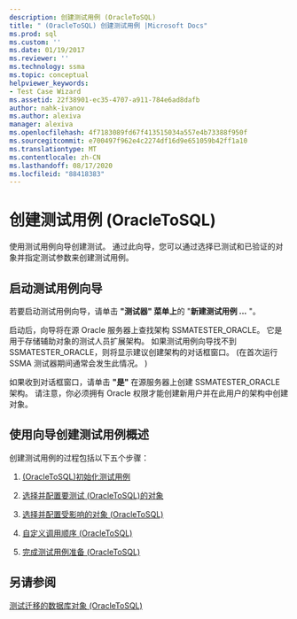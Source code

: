```yaml
---
description: 创建测试用例 (OracleToSQL)
title: " (OracleToSQL) 创建测试用例 |Microsoft Docs"
ms.prod: sql
ms.custom: ''
ms.date: 01/19/2017
ms.reviewer: ''
ms.technology: ssma
ms.topic: conceptual
helpviewer_keywords:
- Test Case Wizard
ms.assetid: 22f38901-ec35-4707-a911-784e6ad8dafb
author: nahk-ivanov
ms.author: alexiva
manager: alexiva
ms.openlocfilehash: 4f7183089fd67f413515034a557e4b73388f950f
ms.sourcegitcommit: e700497f962e4c2274df16d9e651059b42ff1a10
ms.translationtype: MT
ms.contentlocale: zh-CN
ms.lasthandoff: 08/17/2020
ms.locfileid: "88418383"
---
```

# <a name="creating-test-cases-oracletosql"></a>创建测试用例 (OracleToSQL)
使用测试用例向导创建测试。 通过此向导，您可以通过选择已测试和已验证的对象并指定测试参数来创建测试用例。  
  
## <a name="starting-the-test-case-wizard"></a>启动测试用例向导  
若要启动测试用例向导，请单击 **"测试器" 菜单上**的 "**新建测试用例 ...** "。  
  
启动后，向导将在源 Oracle 服务器上查找架构 SSMATESTER_ORACLE。 它是用于存储辅助对象的测试人员扩展架构。 如果测试用例向导找不到 SSMATESTER_ORACLE，则将显示建议创建架构的对话框窗口。  (在首次运行 SSMA 测试器期间通常会发生此情况。 )   
  
如果收到对话框窗口，请单击 **"是"** 在源服务器上创建 SSMATESTER_ORACLE 架构。 请注意，你必须拥有 Oracle 权限才能创建新用户并在此用户的架构中创建对象。  
  
## <a name="overview-of-creating-test-cases-using-the-wizard"></a>使用向导创建测试用例概述  
创建测试用例的过程包括以下五个步骤：  
  
1.  [&#40;OracleToSQL&#41;初始化测试用例 ](../../ssma/oracle/initializing-test-cases-oracletosql.md)  
  
2.  [选择并配置要测试 &#40;OracleToSQL&#41;的对象 ](../../ssma/oracle/selecting-and-configuring-objects-to-test-oracletosql.md)  
  
3.  [选择并配置受影响的对象 &#40;OracleToSQL&#41;](../../ssma/oracle/selecting-and-configuring-affected-objects-oracletosql.md)  
  
4.  [自定义调用顺序 &#40;OracleToSQL&#41;](../../ssma/oracle/customizing-calls-order-oracletosql.md)  
  
5.  [完成测试用例准备 &#40;OracleToSQL&#41;](../../ssma/oracle/finishing-test-case-preparation-oracletosql.md)  
  
## <a name="see-also"></a>另请参阅  
[测试迁移的数据库对象 &#40;OracleToSQL&#41;](../../ssma/oracle/testing-migrated-database-objects-oracletosql.md)  
  
